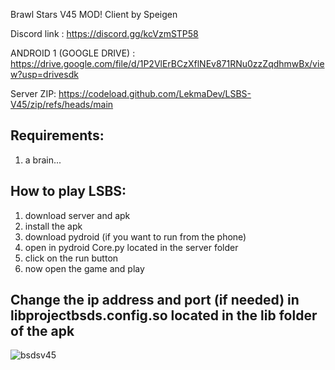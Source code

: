 Brawl Stars V45 MOD! Client by Speigen

Discord link : https://discord.gg/kcVzmSTP58

ANDROID 1 (GOOGLE DRIVE) : https://drive.google.com/file/d/1P2VlErBCzXflNEv871RNu0zzZqdhmwBx/view?usp=drivesdk

Server ZIP: https://codeload.github.com/LekmaDev/LSBS-V45/zip/refs/heads/main

## Requirements: ##
1. a brain...

## How to play LSBS: ##
1. download server and apk
2. install the apk
3. download pydroid (if you want to run from the phone)
4. open in pydroid Core.py located in the server folder
5. click on the run button
6. now open the game and play

## Change the ip address and port (if needed) in libprojectbsds.config.so located in the lib folder of the apk ##

![bsdsv45](https://cdn.discordapp.com/attachments/1040608064681803827/1074675458848858132/Screenshot_2023-02-13-14-14-41-697_com.lsbs.v45555.jpg)
